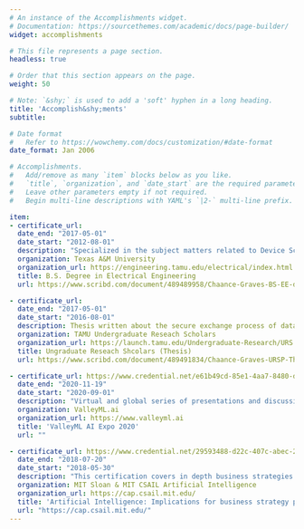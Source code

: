```yaml
---
# An instance of the Accomplishments widget.
# Documentation: https://sourcethemes.com/academic/docs/page-builder/
widget: accomplishments

# This file represents a page section.
headless: true

# Order that this section appears on the page.
weight: 50

# Note: `&shy;` is used to add a 'soft' hyphen in a long heading.
title: 'Accomplish&shy;ments'
subtitle:

# Date format
#   Refer to https://wowchemy.com/docs/customization/#date-format
date_format: Jan 2006

# Accomplishments.
#   Add/remove as many `item` blocks below as you like.
#   `title`, `organization`, and `date_start` are the required parameters.
#   Leave other parameters empty if not required.
#   Begin multi-line descriptions with YAML's `|2-` multi-line prefix.

item:
- certificate_url:
  date_end: "2017-05-01"
  date_start: "2012-08-01"
  description: "Specialized in the subject matters related to Device Science/Nanotechnology and Information Science Systems."
  organization: Texas A&M University
  organization_url: https://engineering.tamu.edu/electrical/index.html
  title: B.S. Degree in Electrical Engineering 
  url: https://www.scribd.com/document/489489958/Chaance-Graves-BS-EE-diploma?secret_password=ZdpOhoeD7u0d4ayDeTMR

- certificate_url:
  date_end: "2017-05-01"
  date_start: "2016-08-01"
  description: Thesis written about the secure exchange process of data and experimentation of an Optical communications system.
  organization: TAMU Undergraduate Reseach Scholars 
  organization_url: https://launch.tamu.edu/Undergraduate-Research/URS
  title: Ungraduate Reseach Shcolars (Thesis)
  url: https://www.scribd.com/document/489491834/Chaance-Graves-URSP-Thesis?secret_password=eT0mcveqyiEWCNECCyH1

- certificate_url: https://www.credential.net/e61b49cd-85e1-4aa7-8480-d38e6299dff8#gs.9jshdm
  date_end: "2020-11-19"
  date_start: "2020-09-01"
  description: "Virtual and global series of presentations and discussions centered around the evolution and practical applications of Enterprise AI, AI Robotics, and AI Hardware, etc."
  organization: ValleyML.ai
  organization_url: https://www.valleyml.ai
  title: 'ValleyML AI Expo 2020'
  url: ""

- certificate_url: https://www.credential.net/29593488-d22c-407c-abec-229bd5351356#gs.9ke8oe
  date_end: "2018-07-20"
  date_start: "2018-05-30"
  description: "This certification covers in depth business strategies of how AI impacts various industries, the current innovations and future of Artificial Intelligence."
  organization: MIT Sloan & MIT CSAIL Artificial Intelligence
  organization_url: https://cap.csail.mit.edu/
  title: 'Artificial Intelligence: Implications for business strategy program'
  url: "https://cap.csail.mit.edu/"
---
```




